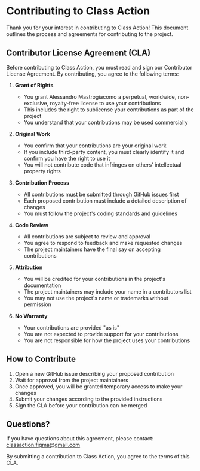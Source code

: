 # Contributing to Class Action

Thank you for your interest in contributing to Class Action! This document outlines the process and agreements for contributing to the project.

## Contributor License Agreement (CLA)

Before contributing to Class Action, you must read and sign our Contributor License Agreement. By contributing, you agree to the following terms:

1. **Grant of Rights**
   - You grant Alessandro Mastrogiacomo a perpetual, worldwide, non-exclusive, royalty-free license to use your contributions
   - This includes the right to sublicense your contributions as part of the project
   - You understand that your contributions may be used commercially

2. **Original Work**
   - You confirm that your contributions are your original work
   - If you include third-party content, you must clearly identify it and confirm you have the right to use it
   - You will not contribute code that infringes on others' intellectual property rights

3. **Contribution Process**
   - All contributions must be submitted through GitHub issues first
   - Each proposed contribution must include a detailed description of changes
   - You must follow the project's coding standards and guidelines

4. **Code Review**
   - All contributions are subject to review and approval
   - You agree to respond to feedback and make requested changes
   - The project maintainers have the final say on accepting contributions

5. **Attribution**
   - You will be credited for your contributions in the project's documentation
   - The project maintainers may include your name in a contributors list
   - You may not use the project's name or trademarks without permission

6. **No Warranty**
   - Your contributions are provided "as is"
   - You are not expected to provide support for your contributions
   - You are not responsible for how the project uses your contributions

## How to Contribute

1. Open a new GitHub issue describing your proposed contribution
2. Wait for approval from the project maintainers
3. Once approved, you will be granted temporary access to make your changes
4. Submit your changes according to the provided instructions
5. Sign the CLA before your contribution can be merged

## Questions?

If you have questions about this agreement, please contact: classaction.figma@gmail.com

By submitting a contribution to Class Action, you agree to the terms of this CLA. 
